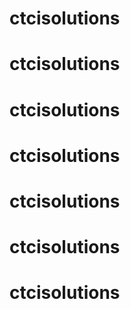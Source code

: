 # ctcisolutions
# ctcisolutions
# ctcisolutions
# ctcisolutions
# ctcisolutions
# ctcisolutions
# ctcisolutions
